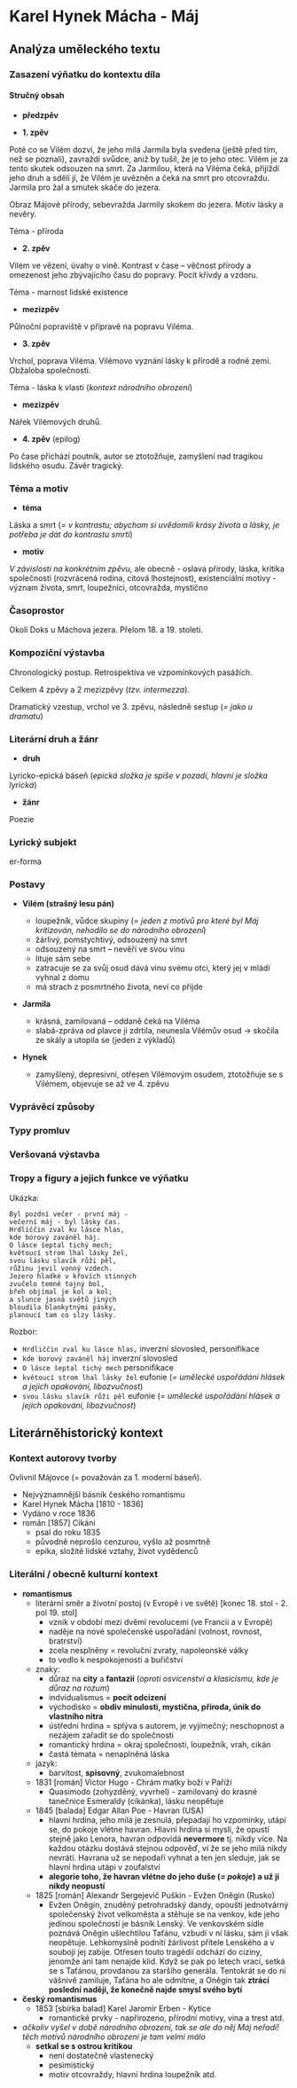 # Karel Hynek Mácha - Máj

## Analýza uměleckého textu

### Zasazení výňatku do kontextu díla

#### Stručný obsah

- **předzpěv**

- **1. zpěv** 

Poté co se Vilém dozví, že jeho milá Jarmila byla svedena (ještě před tím, než se poznali), zavraždí svůdce, aniž by tušil, že je to jeho otec. Vilém je za tento skutek odsouzen na smrt. Za Jarmilou, která na Viléma čeká, přijíždí jeho druh a sdělí jí, že Vilém je uvězněn a čeká na smrt pro otcovraždu. Jarmila pro žal a smutek skáče do jezera.

Obraz Májové přírody, sebevražda Jarmily skokem do jezera. Motiv lásky a nevěry.

Téma - příroda

- **2. zpěv**

Vilém ve vězení, úvahy o vině. Kontrast v čase – věčnost přírody a omezenost jeho zbývajícího času do popravy. Pocit křivdy a vzdoru.

Téma - marnost lidské existence

- **mezizpěv**

Půlnoční popraviště v přípravě na popravu Viléma.

- **3. zpěv**

Vrchol, poprava Viléma. Vilémovo vyznání lásky k přírodě a rodné zemi. Obžaloba společnosti.

Téma - láska k vlasti (*kontext národního obrození*)

- **mezizpěv**

Nářek Vilémových druhů.

- **4. zpěv** (epilog)

Po čase přichází poutník, autor se ztotožňuje, zamyšlení nad tragikou lidského osudu. Závěr tragický.

### Téma a motiv

- **téma**

Láska a smrt (*= v kontrastu; abychom si uvědomili krásy života a lásky, je potřeba je dát do kontrastu smrti*)

- **motiv**

*V závislosti na konkrétním zpěvu*, ale obecně - oslava přírody, láska, kritika společnosti (rozvrácená rodina, citová lhostejnost), existenciální motivy - význam života, smrt, loupežníci, otcovražda, mystično

### Časoprostor

Okolí Doks u Máchova jezera. Přelom 18. a 19. století.

### Kompoziční výstavba

Chronologický postup. Retrospektiva ve vzpomínkových pasážích.

Celkem 4 zpěvy a 2 mezizpěvy (*tzv. intermezza*).

Dramatický vzestup, vrchol ve 3. zpěvu, následně sestup (*= jako u dramatu*)

### Literární druh a žánr

- **druh**

Lyricko-epická báseň (*epická složka je spíše v pozadí, hlavní je složka lyrická*)

- **žánr**

Poezie

### Lyrický subjekt

er-forma

### Postavy

- **Vilém (strašný lesu pán)**
  - loupežník, vůdce skupiny (*= jeden z motivů pro které byl Máj kritizován, nehodilo se do národního obrození*)
  - žárlivý, pomstychtivý, odsouzený na smrt
  - odsouzený na smrt – nevěří ve svou vinu
  - lituje  sám sebe
  - zatracuje se za svůj osud dává vinu svému otci, který jej v mládí vyhnal z domu
  - má strach z posmrtného života, neví co přijde

- **Jarmila**
  - krásná, zamilovaná – oddaně čeká na Viléma
  - slabá-zpráva od plavce ji zdrtila, neunesla Vilémův osud -> skočila ze skály a utopila se (jeden z výkladů)

- **Hynek**
  - zamyšlený, depresivní, otřesen Vilémovým osudem, ztotožňuje se s Vilémem, objevuje se až ve 4. zpěvu

### Vyprávěcí způsoby

### Typy promluv

### Veršovaná výstavba

### Tropy a figury a jejich funkce ve výňatku

Ukázka:

```
Byl pozdní večer - první máj - 
večerní máj - byl lásky čas. 
Hrdliččin zval ku lásce hlas, 
kde borový zaváněl háj. 
O lásce šeptal tichý mech; 
květoucí strom lhal lásky žel, 
svou lásku slavík růži pěl, 
růžinu jevil vonný vzdech. 
Jezero hladké v křovích stinných 
zvučelo temně tajný bol, 
břeh objímal je kol a kol; 
a slunce jasná světů jiných 
bloudila blankytnými pásky, 
planoucí tam co slzy lásky.
```

Rozbor:

- `Hrdliččin zval ku lásce hlas,` inverzní slovosled, personifikace
- `kde borový zaváněl háj` inverzní slovosled
- `O lásce šeptal tichý mech` personifikace
- `květoucí strom lhal lásky žel` eufonie (*= umělecké uspořádání hlásek a jejich opakování, libozvučnost*)
- `svou lásku slavík růži pěl` eufonie (*= umělecké uspořádání hlásek a jejich opakování, libozvučnost*)

## Literárněhistorický kontext
### Kontext autorovy tvorby

Ovlivnil Májovce (= považován za 1. moderní báseň).

- Nejvýznamnější básník českého romantismu
- Karel Hynek Mácha [1810 - 1836]
- Vydáno v roce 1836
- román [1857] Cikáni
  - psal do roku 1835
  - původně neprošlo cenzurou, vyšlo až posmrtně
  - epika, složité lidské vztahy, život vydědenců

### Literální / obecně kulturní kontext

- **romantismus**
  - literární směr a životní postoj (v Evropě i ve světě) [konec 18. stol - 2. pol 19. stol]
    - vznik v období mezi dvěmi revolucemi (ve Francii a v Evropě)
    - naděje na nové společenské uspořádání (volnost, rovnost, bratrství)
    - zcela nesplněny = revoluční zvraty, napoleonské války
    - to vedlo k nespokojenosti a buřičství
  - znaky:
    - důraz na **city** a **fantazii** (*oproti osvicenství a klasicismu, kde je důraz na rozum*)
    - indvidualismus = **pocit odcizení**
    - východisko = **obdiv minulosti, mystična, příroda, únik do vlastního nitra**
    - ústřední hrdina = splýva s autorem, je vyjímečný; neschopnost a nezájem zařadit se do společnosti
    - romantický hrdina = okraj společnosti, loupežník, vrah, cikán
    - častá témata = nenaplněná láska
  - jazyk:
    - barvitost, **spisovný**, zvukomalebnost
  - 1831 [román] Victor Hugo - Chrám matky boží v Paříži
    - Quasimodo (zohyzděný, vyvrhel) - zamilovaný do krasné tanečnice Esmeraldy (cikánka), lásku neopětuje
  - 1845 [balada] Edgar Allan Poe - Havran (USA)
    - hlavní hrdina, jeho milá je zesnulá, přepadají ho vzpomínky, utápí se, do pokoje vlétne havran. Hlavní hrdina si myslí, že opustí stejně jako Lenora, havran odpovídá **nevermore** tj. nikdy více. Na každou otázku dostává stejnou odpověď, ví že se jeho milá nikdy nevrátí. Havrana už se nepodaří vyhnat a ten jen sleduje, jak se hlavní hrdina utápi v zoufalství
    - **alegorie toho, že havran vlétne do jeho duše (*= pokoje*) a už ji nikdy neopustí**
  - 1825 [román] Alexandr Sergejevič Puškin - Evžen Oněgin (Rusko)
    - Evžen Oněgin, znuděný petrohradský dandy, opouští jednotvárný společenský život velkoměsta a stěhuje se na venkov, kde jeho jedinou společností je básník Lenský. Ve venkovském sídle poznává Oněgin ušlechtilou Taťánu, vzbudí v ní lásku, sám ji však neopětuje. Lehkomyslně podnítí žárlivost přítele Lenského a v souboji jej zabije. Otřesen touto tragédií odchází do ciziny, jenomže ani tam nenajde klid. Když se pak po letech vrací, setká se s Taťánou, provdanou za staršího generála. Tentokrát se do ní vášnivě zamiluje, Taťána ho ale odmítne, a Oněgin tak **ztrácí poslední naději, že konečně najde smysl svého bytí**
- **český romantismus**
  - 1853 [sbírka balad] Karel Jaromír Erben - Kytice
      - romantické prvky - napřirozeno, přírodní motivy, vina a trest atd.
- *ačkoliv vyšel v době národního obrození, tak se ale do něj Máj neřadí! těch motivů národního obrození je tam velmi málo*
  - **setkal se s ostrou kritikou**
    - není dostatečně vlastenecký
    - pesimistický
    - motiv otcovraždy, hlavní hrdina loupežník atd.
